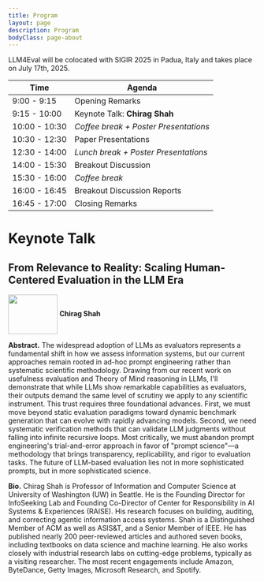 ```yaml
---
title: Program
layout: page
description: Program
bodyClass: page-about
---
```


LLM4Eval will be colocated with SIGIR 2025 in Padua, Italy and takes place on July 17th, 2025. 
<!-- All times in the table below are according to the local time zone. -->



| Time           | Agenda                                 |
|----------------|----------------------------------------|
| 9:00 - 9:15    | Opening Remarks                        |
| 9:15 - 10:00   | Keynote Talk: __Chirag Shah__                          |
| 10:00 - 10:30  | *Coffee break + Poster Presentations*  |
| 10:30 - 12:30  | Paper Presentations                    |
| 12:30 - 14:00  | *Lunch break + Poster Presentations*   |
| 14:00 - 15:30  | Breakout Discussion                    |
| 15:30 - 16:00  | *Coffee break*                         |
| 16:00 - 16:45  | Breakout Discussion Reports            |
| 16:45 - 17:00  | Closing Remarks                        |



# Keynote Talk

## From Relevance to Reality: Scaling Human-Centered Evaluation in the LLM Era

<img style="vertical-align:middle" width="100px" height="80px" src="../images/team/Chirag_Shah.jpg"/> __Chirag Shah__

__Abstract.__ The widespread adoption of LLMs as evaluators represents a fundamental shift in how we assess information systems, but our current approaches remain rooted in ad-hoc prompt engineering rather than systematic scientific methodology. Drawing from our recent work on usefulness evaluation and Theory of Mind reasoning in LLMs, I'll demonstrate that while LLMs show remarkable capabilities as evaluators, their outputs demand the same level of scrutiny we apply to any scientific instrument. This trust requires three foundational advances. First, we must move beyond static evaluation paradigms toward dynamic benchmark generation that can evolve with rapidly advancing models. Second, we need systematic verification methods that can validate LLM judgments without falling into infinite recursive loops. Most critically, we must abandon prompt engineering's trial-and-error approach in favor of "prompt science"—a methodology that brings transparency, replicability, and rigor to evaluation tasks. The future of LLM-based evaluation lies not in more sophisticated prompts, but in more sophisticated science.

__Bio.__ Chirag Shah is Professor of Information and Computer Science at University of Washington (UW) in Seattle. He is the Founding Director for InfoSeeking Lab and Founding Co-Director of Center for Responsibility in AI Systems & Experiences (RAISE). His research focuses on building, auditing, and correcting agentic information access systems. Shah is a Distinguished Member of ACM as well as ASIS&T, and a Senior Member of IEEE. He has published nearly 200 peer-reviewed articles and authored seven books, including textbooks on data science and machine learning. He also works closely with industrial research labs on cutting-edge problems, typically as a visiting researcher. The most recent engagements include Amazon, ByteDance, Getty Images, Microsoft Research, and Spotify.

